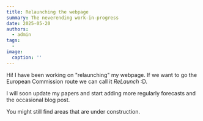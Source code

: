 ```yaml
---
title: Relaunching the webpage
summary: The neverending work-in-progress
date: 2025-05-20
authors:
  - admin
tags:
  - 
image:
  caption: ''
---
```


Hi! I have been working on "relaunching" my webpage. If we want to go the European Commission route we can call it *ReLaunch* :D.

I will soon update my papers and start adding more regularly forecasts and the occasional blog post. 

You might still find areas that are under construction.